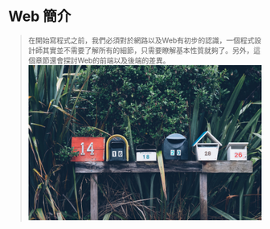 # Web 簡介

> 在開始寫程式之前，我們必須對於網路以及Web有初步的認識，一個程式設計師其實並不需要了解所有的細節，只需要瞭解基本性質就夠了。另外，這個章節還會探討Web的前端以及後端的差異。  
> ![](/assets/mathyas-kurmann-102977.jpg)



